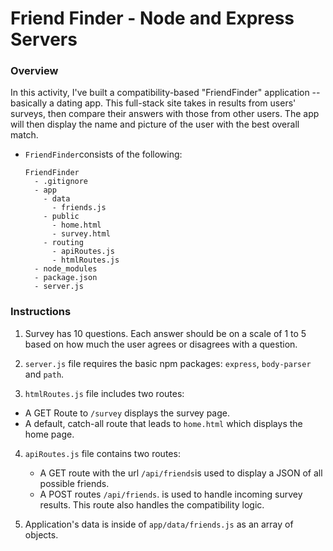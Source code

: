 
# Friend Finder - Node and Express Servers

### Overview

In this activity, I've built a compatibility-based "FriendFinder" application -- basically a dating app. This full-stack site takes in results from users' surveys, then compare their answers with those from other users. The app will then display the name and picture of the user with the best overall match. 


* `FriendFinder`consists of the  following:

  ```
  FriendFinder
    - .gitignore
    - app
      - data
        - friends.js
      - public
        - home.html
        - survey.html
      - routing
        - apiRoutes.js
        - htmlRoutes.js
    - node_modules
    - package.json
    - server.js
  ```

### Instructions

1. Survey has 10 questions. Each answer should be on a scale of 1 to 5 based on how much the user agrees or disagrees with a question.

2.  `server.js` file  requires the basic npm packages: `express`, `body-parser` and `path`.

3.  `htmlRoutes.js` file includes two routes:

   * A GET Route to `/survey` displays the survey page.
   * A default, catch-all route that leads to `home.html` which displays the home page. 

4. `apiRoutes.js` file contains two routes:

   * A GET route with the url `/api/friends`is used to display a JSON of all possible friends.
   * A POST routes `/api/friends`. is used to handle incoming survey results. This route  also  handles the compatibility logic. 

5.  Application's data is inside of `app/data/friends.js` as an array of objects.